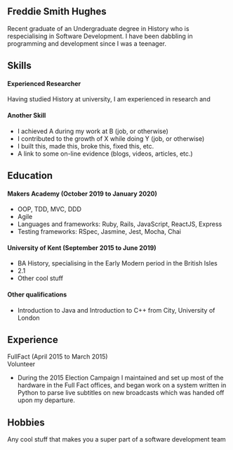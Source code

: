 ## Freddie Smith Hughes

Recent graduate of an Undergraduate degree in History who is respecialising in Software Development. I have been dabbling in programming and development since I was a teenager.

## Skills

#### Experienced Researcher
Having studied History at university, I am experienced in research and 

#### Another Skill



- I achieved A during my work at B (job, or otherwise)
- I contributed to the growth of X while doing Y (job, or otherwise)
- I built this, made this, broke this, fixed this, etc.
- A link to some on-line evidence (blogs, videos, articles, etc.)

## Education

#### Makers Academy (October 2019 to January 2020)

- OOP, TDD, MVC, DDD
- Agile
- Languages and frameworks: Ruby, Rails, JavaScript, ReactJS, Express
- Testing frameworks: RSpec, Jasmine, Jest, Mocha, Chai

#### University of Kent (September 2015 to June 2019)

- BA History, specialising in the Early Modern period in the British Isles
- 2.1
- Other cool stuff

#### Other qualifications

- Introduction to Java and Introduction to C++ from City, University of London

## Experience

FullFact (April 2015 to March 2015)    
Volunteer  
- During the 2015 Election Campaign I maintained and set up most of the hardware in the Full Fact offices, and began work on a system written in Python to parse live subtitles on new broadcasts which was handed off upon my departure.


## Hobbies

Any cool stuff that makes you a super part of a software development team

